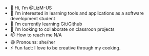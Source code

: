 - 👋 Hi, I’m @LizM-US
- 👀 I’m interested in learning tools and applications as a software development student
- 🌱 I’m currently learning Git/Github
- 💞️ I’m looking to collaborate on classroon projects
- 📫 How to reach me N/A 
- 😄 Pronouns: she/her
- ⚡ Fun fact: I love to be creative through my cooking.

<!---
LizM-US/LizM-US is a ✨ special ✨ repository because its `README.md` (this file) appears on your GitHub profile.
You can click the Preview link to take a look at your changes.
--->
